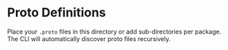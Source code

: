# Proto Definitions

Place your `.proto` files in this directory or add sub-directories per package. The CLI will automatically discover proto files recursively.
